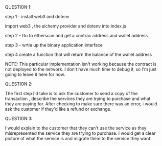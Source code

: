 QUESTION 1:

step 1 -  install web3 and dotenv

import web3 , the alchemy provider and dotenv into index.js

step 2 -  Go to etherscan and get a contrac address and wallet address

step 3 -  wrtie up the binary application interface

step 4 create a function that will return the balance of the wallet address


NOTE: This particular implementation isn't working because the contract is not deployed to the network. I don't have much time to debug it, so I'm just going to leave it here for now.

QUESTION 2:

The first step i'd take is to ask the customer to send a copy of the transaction , describe the services they are trying to purchase and what they are paying for. After checking to make sure there was an error, i would ask the customer if they'd like a refund or exchange.


QUESTION 3:

I would explain to the customer that they can't use the service as they misrepresented the service they are trying to purchase. I would get a clear picture of what the service is and migrate them to the service they want.